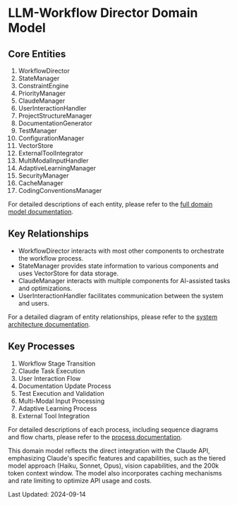 # LLM-Workflow Director Domain Model

## Core Entities

1. WorkflowDirector
2. StateManager
3. ConstraintEngine
4. PriorityManager
5. ClaudeManager
6. UserInteractionHandler
7. ProjectStructureManager
8. DocumentationGenerator
9. TestManager
10. ConfigurationManager
11. VectorStore
12. ExternalToolIntegrator
13. MultiModalInputHandler
14. AdaptiveLearningManager
15. SecurityManager
16. CacheManager
17. CodingConventionsManager

For detailed descriptions of each entity, please refer to the [full domain model documentation](https://your-project-wiki-or-docs-link.com/domain-model).

## Key Relationships

- WorkflowDirector interacts with most other components to orchestrate the workflow process.
- StateManager provides state information to various components and uses VectorStore for data storage.
- ClaudeManager interacts with multiple components for AI-assisted tasks and optimizations.
- UserInteractionHandler facilitates communication between the system and users.

For a detailed diagram of entity relationships, please refer to the [system architecture documentation](https://your-project-wiki-or-docs-link.com/architecture).

## Key Processes

1. Workflow Stage Transition
2. Claude Task Execution
3. User Interaction Flow
4. Documentation Update Process
5. Test Execution and Validation
6. Multi-Modal Input Processing
7. Adaptive Learning Process
8. External Tool Integration

For detailed descriptions of each process, including sequence diagrams and flow charts, please refer to the [process documentation](https://your-project-wiki-or-docs-link.com/processes).

This domain model reflects the direct integration with the Claude API, emphasizing Claude's specific features and capabilities, such as the tiered model approach (Haiku, Sonnet, Opus), vision capabilities, and the 200k token context window. The model also incorporates caching mechanisms and rate limiting to optimize API usage and costs.

Last Updated: 2024-09-14
